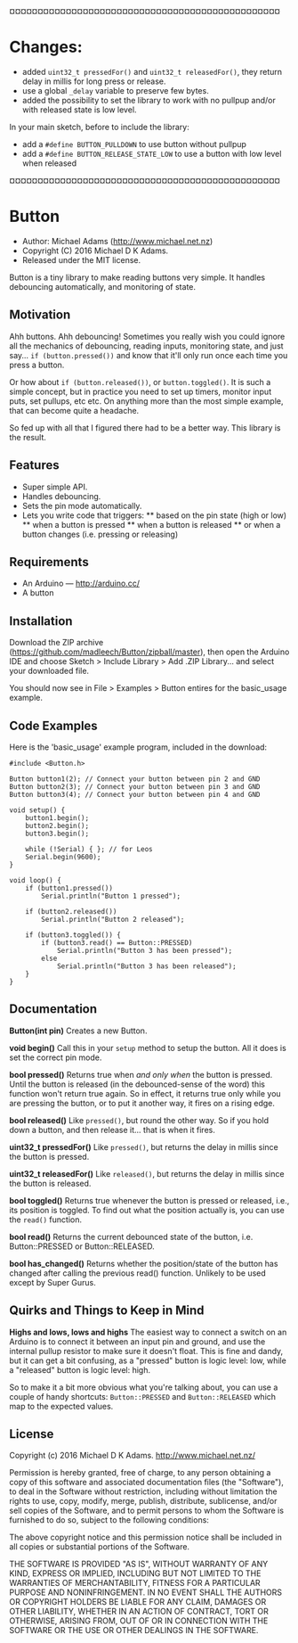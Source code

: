 ¤¤¤¤¤¤¤¤¤¤¤¤¤¤¤¤¤¤¤¤¤¤¤¤¤¤¤¤¤¤¤¤¤¤¤¤¤¤¤¤¤¤¤¤¤¤¤¤

Changes:
======
 - added `uint32_t pressedFor()` and `uint32_t releasedFor()`, they return delay in millis for long press or release.
 - use a global `_delay` variable to preserve few bytes.
 - added the possibility to set the library to work with no pullpup and/or with released state is low level.
 
 In your main sketch, before to include the library:
 - add a `#define BUTTON_PULLDOWN` to use button without pullpup
 - add a `#define BUTTON_RELEASE_STATE_LOW` to use a button with low level when released

¤¤¤¤¤¤¤¤¤¤¤¤¤¤¤¤¤¤¤¤¤¤¤¤¤¤¤¤¤¤¤¤¤¤¤¤¤¤¤¤¤¤¤¤¤¤¤¤

Button
======

* Author: Michael Adams (<http://www.michael.net.nz>)
* Copyright (C) 2016 Michael D K Adams.
* Released under the MIT license.

Button is a tiny library to make reading buttons very simple. It handles debouncing automatically, and monitoring of state.

Motivation
----------
Ahh buttons. Ahh debouncing! Sometimes you really wish you could ignore all the mechanics of debouncing, reading inputs, monitoring state, and just say... `if (button.pressed())` and know that it'll only run once each time you press a button.

Or how about `if (button.released())`, or `button.toggled()`. It is such a simple concept, but in practice you need to set up timers, monitor input puts, set pullups, etc etc. On anything more than the most simple example, that can become quite a headache.

So fed up with all that I figured there had to be a better way. This library is the result.

Features
--------
* Super simple API.
* Handles debouncing.
* Sets the pin mode automatically.
* Lets you write code that triggers:
** based on the pin state (high or low)
** when a button is pressed
** when a button is released
** or when a button changes (i.e. pressing or releasing)

Requirements
------------
* An Arduino — http://arduino.cc/
* A button

Installation
------------
Download the ZIP archive (https://github.com/madleech/Button/zipball/master), then open the Arduino IDE and choose Sketch > Include Library > Add .ZIP Library... and select your downloaded file.

You should now see in File > Examples > Button entires for the basic\_usage example.

Code Examples
-------------
Here is the 'basic\_usage' example program, included in the download:

    #include <Button.h>
    
    Button button1(2); // Connect your button between pin 2 and GND
    Button button2(3); // Connect your button between pin 3 and GND
    Button button3(4); // Connect your button between pin 4 and GND
    
    void setup() {
    	button1.begin();
    	button2.begin();
    	button3.begin();
    	
    	while (!Serial) { }; // for Leos
    	Serial.begin(9600);
    }
    
    void loop() {
    	if (button1.pressed())
    		Serial.println("Button 1 pressed");
    	
    	if (button2.released())
    		Serial.println("Button 2 released");
    	
    	if (button3.toggled()) {
    		if (button3.read() == Button::PRESSED)
    			Serial.println("Button 3 has been pressed");
    		else
    			Serial.println("Button 3 has been released");
    	}
    }

Documentation
-------------
**Button(int pin)**
Creates a new Button.

**void begin()**
Call this in your `setup` method to setup the button. All it does is set the correct pin mode.

**bool pressed()**
Returns true when _and only when_ the button is pressed. Until the button is released (in the debounced-sense of the word) this function won't return true again. So in effect, it returns true only while you are pressing the button, or to put it another way, it fires on a rising edge.

**bool released()**
Like `pressed()`, but round the other way. So if you hold down a button, and then release it... that is when it fires.

**uint32_t pressedFor()**
Like `pressed()`, but returns the delay in millis since the button is pressed.

**uint32_t releasedFor()**
Like `released()`, but returns the delay in millis since the button is released.

**bool toggled()**
Returns true whenever the button is pressed or released, i.e., its position is toggled. To find out what the position actually is, you can use the `read()` function.

**bool read()**
Returns the current debounced state of the button, i.e. Button::PRESSED or Button::RELEASED.

**bool has_changed()**
Returns whether the position/state of the button has changed after calling the previous read() function. Unlikely to be used except by Super Gurus.

Quirks and Things to Keep in Mind
---------------------------------
**Highs and lows, lows and highs**
The easiest way to connect a switch on an Arduino is to connect it between an input pin and ground, and use the internal pullup resistor to make sure it doesn't float. This is fine and dandy, but it can get a bit confusing, as a "pressed" button is logic level: low, while a "released" button is logic level: high.

So to make it a bit more obvious what you're talking about, you can use a couple of handy shortcuts: `Button::PRESSED` and `Button::RELEASED` which map to the expected values.

License
-------
Copyright (c) 2016 Michael D K Adams. http://www.michael.net.nz/

Permission is hereby granted, free of charge, to any person obtaining a copy of this software and associated documentation files (the "Software"), to deal in the Software without restriction, including without limitation the rights to use, copy, modify, merge, publish, distribute, sublicense, and/or sell copies of the Software, and to permit persons to whom the Software is furnished to do so, subject to the following conditions:

The above copyright notice and this permission notice shall be included in all copies or substantial portions of the Software.

THE SOFTWARE IS PROVIDED "AS IS", WITHOUT WARRANTY OF ANY KIND, EXPRESS OR IMPLIED, INCLUDING BUT NOT LIMITED TO THE WARRANTIES OF MERCHANTABILITY, FITNESS FOR A PARTICULAR PURPOSE AND NONINFRINGEMENT. IN NO EVENT SHALL THE AUTHORS OR COPYRIGHT HOLDERS BE LIABLE FOR ANY CLAIM, DAMAGES OR OTHER LIABILITY, WHETHER IN AN ACTION OF CONTRACT, TORT OR OTHERWISE, ARISING FROM, OUT OF OR IN CONNECTION WITH THE SOFTWARE OR THE USE OR OTHER DEALINGS IN THE SOFTWARE.

